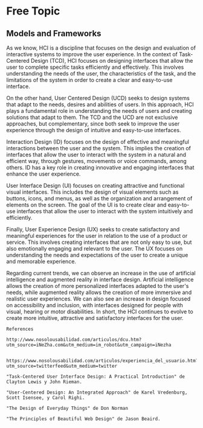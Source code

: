 # Free Topic
## Models and Frameworks

As we know, HCI is a discipline that focuses on the design and evaluation of interactive systems to improve the user experience. In the context of Task-Centered Design (TCD), HCI focuses on designing interfaces that allow the user to complete specific tasks efficiently and effectively. This involves understanding the needs of the user, the characteristics of the task, and the limitations of the system in order to create a clear and easy-to-use interface.

On the other hand, User Centered Design (UCD) seeks to design systems that adapt to the needs, desires and abilities of users. In this approach, HCI plays a fundamental role in understanding the needs of users and creating solutions that adapt to them. The TCD and the UCD are not exclusive approaches, but complementary, since both seek to improve the user experience through the design of intuitive and easy-to-use interfaces.

Interaction Design (ID) focuses on the design of effective and meaningful interactions between the user and the system. This implies the creation of interfaces that allow the user to interact with the system in a natural and efficient way, through gestures, movements or voice commands, among others. ID has a key role in creating innovative and engaging interfaces that enhance the user experience.

User Interface Design (UI) focuses on creating attractive and functional visual interfaces. This includes the design of visual elements such as buttons, icons, and menus, as well as the organization and arrangement of elements on the screen. The goal of the UI is to create clear and easy-to-use interfaces that allow the user to interact with the system intuitively and efficiently.

Finally, User Experience Design (UX) seeks to create satisfactory and meaningful experiences for the user in relation to the use of a product or service. This involves creating interfaces that are not only easy to use, but also emotionally engaging and relevant to the user. The UX focuses on understanding the needs and expectations of the user to create a unique and memorable experience.

Regarding current trends, we can observe an increase in the use of artificial intelligence and augmented reality in interface design. Artificial intelligence allows the creation of more personalized interfaces adapted to the user's needs, while augmented reality allows the creation of more immersive and realistic user experiences. We can also see an increase in design focused on accessibility and inclusion, with interfaces designed for people with visual, hearing or motor disabilities. In short, the HCI continues to evolve to create more intuitive, attractive and satisfactory interfaces for the user.

    References
    
    http://www.nosolousabilidad.com/articulos/dcu.htm?utm_source=iNeZha.com&utm_medium=im_robot&utm_campaign=iNezha
    
     https://www.nosolousabilidad.com/articulos/experiencia_del_usuario.htm?utm_source=twitterfeed&utm_medium=twitter
    
    "Task-Centered User Interface Design: A Practical Introduction" de Clayton Lewis y John Rieman.
    
    "User-Centered Design: An Integrated Approach" de Karel Vredenburg, Scott Isensee, y Carol Righi.
    
    "The Design of Everyday Things" de Don Norman
    
    "The Principles of Beautiful Web Design" de Jason Beaird.
    
   
    
    
